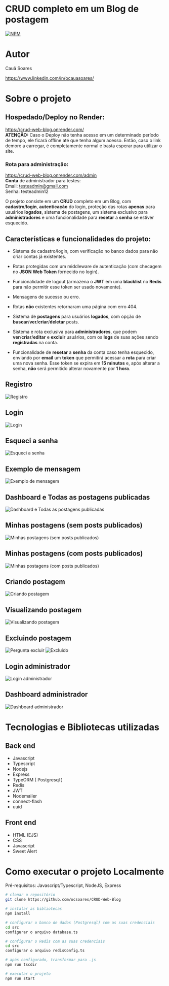 # **CRUD** completo em um Blog de postagem
[![NPM](https://img.shields.io/npm/l/react)](https://github.com/neliocursos/exemplo-readme/blob/main/LICENSE) 

# Autor

Cauã Soares

https://www.linkedin.com/in/ocauasoares/

# Sobre o projeto

## Hospedado/Deploy no Render:
https://crud-web-blog.onrender.com/ <br>
**ATENÇÃO:** Caso o Deploy não tenha acesso em um determinado período de tempo, ele ficará offline até que tenha algum acesso. Então, caso o link demore a carregar, é completamente normal e basta esperar para utilizar o site.

### Rota para **administração**:
https://crud-web-blog.onrender.com/admin <br>
**Conta** de administrador para testes: <br>
Email: testeadmin@gmail.com <br>
Senha: testeadmin12

O projeto consiste em um **CRUD** completo em um Blog, com **cadastro**/**login**,  **autenticação** do login, proteção das rotas **apenas** para usuários **logados**,  sistema de postagens, um sistema exclusivo para **administradores** e uma funcionalidade para **resetar** a **senha** se estiver esquecido.

## Características e funcionalidades do projeto:
- Sistema de cadastro/login, com verificação no banco dados para não criar contas já existentes.

- Rotas protegidas com um middleware de autenticação (com checagem no **JSON Web Token** fornecido no login).
- Funcionalidade de logout (armazena o **JWT** em uma **blacklist** no **Redis** para não permitir esse token ser usado novamente).
- Mensagens de sucesso ou erro.
- Rotas **não** existentes retornaram uma página com erro 404.
- Sistema de **postagens** para usuários **logados**, com opção de **buscar**/**ver**/**criar**/**deletar** posts.
- Sistema e rota exclusiva para **administradores**, que podem **ver**/**criar**/**editar** e **excluir** usuários, com os **logs** de suas ações sendo **registradas** na conta.
- Funcionalidade de **resetar** a **senha** da conta caso tenha esquecido, enviando por **email** um **token** que permitirá acessar a **rota** para criar uma nova senha. Esse token se expira em **15 minutos** e, após alterar a senha, **não** será permitido alterar novamente por **1 hora**.

## Registro
![Registro](https://raw.githubusercontent.com/ocsoares/CRUD-Web-Blog/master/assets/registro.jpg)

## Login
![Login](https://raw.githubusercontent.com/ocsoares/CRUD-Web-Blog/master/assets/login.jpg)

## Esqueci a senha
![Esqueci a senha](https://raw.githubusercontent.com/ocsoares/CRUD-Web-Blog/master/assets/esqueci-senha.jpg)

## Exemplo de mensagem
![Exemplo de mensagem](https://raw.githubusercontent.com/ocsoares/CRUD-Web-Blog/master/assets/exemplo-mensagens.jpg)

## Dashboard e Todas as postagens publicadas
![Dashboard e Todas as postagens publicadas](https://raw.githubusercontent.com/ocsoares/CRUD-Web-Blog/master/assets/todas-as-postagens.jpg)

## Minhas postagens (sem posts publicados)
![Minhas postagens (sem posts publicados)](https://raw.githubusercontent.com/ocsoares/CRUD-Web-Blog/master/assets/sem-posts.jpg)

## Minhas postagens (com posts publicados)
![Minhas postagens (com posts publicados)](https://raw.githubusercontent.com/ocsoares/CRUD-Web-Blog/master/assets/minhas-postagens.jpg)

## Criando postagem
![Criando postagem](https://raw.githubusercontent.com/ocsoares/CRUD-Web-Blog/master/assets/criando-posts.jpg)

## Visualizando postagem
![Visualizando postagem](https://raw.githubusercontent.com/ocsoares/CRUD-Web-Blog/master/assets/visualizar-postagem.jpg)

## Excluindo postagem
![Pergunta excluir](https://raw.githubusercontent.com/ocsoares/CRUD-Web-Blog/master/assets/pergunta-excluir.jpg)
![Excluido](https://raw.githubusercontent.com/ocsoares/CRUD-Web-Blog/master/assets/excluido.jpg)

## Login administrador
![Login administrador](https://raw.githubusercontent.com/ocsoares/CRUD-Web-Blog/master/assets/admin-panel.jpg)

## Dashboard administrador
![Dashboard administrador](https://raw.githubusercontent.com/ocsoares/CRUD-Web-Blog/master/assets/administration.jpg)

# Tecnologias e Bibliotecas utilizadas
## Back end
- Javascript
- Typescript
- Nodejs
- Express
- TypeORM ( Postgresql )
- Redis
- JWT
- Nodemailer
- connect-flash
- uuid
## Front end
- HTML (EJS)
- CSS
- Javascript
- Sweet Alert
# Como executar o projeto **Localmente**

Pré-requisitos: Javascript/Typescript, NodeJS, Express

```bash
# clonar o repositório
git clone https://github.com/ocsoares/CRUD-Web-Blog

# instalar as bibliotecas
npm install

# configurar o banco de dados (Postgresql) com as suas credenciais
cd src
configurar o arquivo database.ts

# configurar o Redis com as suas credenciais
cd src
configurar o arquivo redisConfig.ts

# após configurado, transformar para .js
npm run tscdir

# executar o projeto
npm run start
```
